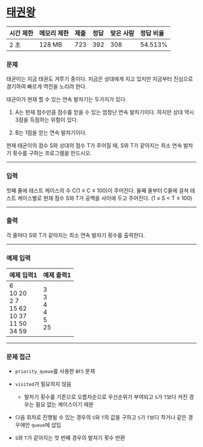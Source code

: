 # [태권왕](https://www.acmicpc.net/problem/14562)

<div align = center>

| 시간 제한 | 메모리 제한 | 제출 | 정답 | 맞은 사람 | 정답 비율 |
| :-------- | :---------- | :--- | :--- | :-------- | :-------- |
| 2 초      | 128 MB      | 723  | 392  | 308       | 54.513%   |

</div>

### 문제

태균이는 지금 태권도 겨루기 중이다. 지금은 상대에게 지고 있지만 지금부터 진심으로 경기하여 빠르게 역전을 노리려 한다.

태균이가 현재 할 수 있는 연속 발차기는 두가지가 있다.

  1. A는 현재 점수만큼 점수를 얻을 수 있는 엄청난 연속 발차기이다. 하지만 상대 역시 3점을 득점하는 위험이 있다.

  2. B는 1점을 얻는 연속 발차기이다.

현재 태균이의 점수 S와 상대의 점수 T가 주어질 때, S와 T가 같아지는 최소 연속 발차기 횟수를 구하는 프로그램을 만드시오.

---

### 입력

첫째 줄에 테스트 케이스의 수 C(1 ≤ C ≤ 100)이 주어진다. 둘째 줄부터 C줄에 걸쳐 테스트 케이스별로 현재 점수 S와 T가 공백을 사이에 두고 주어진다. (1 ≤ S < T ≤ 100)

---

### 출력

각 줄마다 S와 T가 같아지는 최소 연속 발차기 횟수를 출력한다.

---

### 예제 입력

| 예제 입력1                                                  | 예제 출력1                       |
| :---------------------------------------------------------- | :------------------------------- |
| 6<br/>10 20<br/>2 7<br/>15 62<br/>10 37<br/>11 50<br/>34 59 | 3<br/>3<br/>4<br/>4<br/>5<br/>25 |

---

### 문제 접근

  - `priority_queue`를 사용한 `BFS` 문제

  - `visited`가 필요하지 않음

    - 발차기 횟수를 기준으로 오름차순으로 우선순위가 부여되고 `S`가 `T`보다 커진 경우는 필요 없는 케이스이기 때문

  - 다음 회차로 진행될 수 있는 경우의 `S`와 `T`의 값을 구하고 `S`가 `T`보다 작거나 같은 경우에만 `queue`에 삽입

  - `S`와 `T`가 같아지는 첫 번째 경우의 발차기 횟수 반환